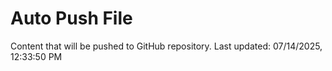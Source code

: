 # Auto Push File

Content that will be pushed to GitHub repository.
Last updated: 07/14/2025, 12:33:50 PM